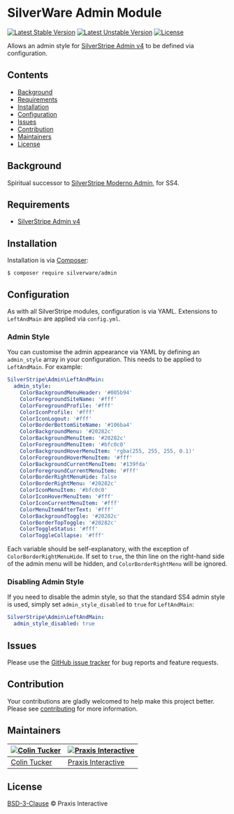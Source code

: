# SilverWare Admin Module

[![Latest Stable Version](https://poser.pugx.org/silverware/admin/v/stable)](https://packagist.org/packages/silverware/admin)
[![Latest Unstable Version](https://poser.pugx.org/silverware/admin/v/unstable)](https://packagist.org/packages/silverware/admin)
[![License](https://poser.pugx.org/silverware/admin/license)](https://packagist.org/packages/silverware/admin)

Allows an admin style for [SilverStripe Admin v4][silverstripe-admin] to be defined via configuration.

## Contents

- [Background](#background)
- [Requirements](#requirements)
- [Installation](#installation)
- [Configuration](#configuration)
- [Issues](#issues)
- [Contribution](#contribution)
- [Maintainers](#maintainers)
- [License](#license)

## Background

Spiritual successor to [SilverStripe Moderno Admin][moderno-admin], for SS4.

## Requirements

- [SilverStripe Admin v4][silverstripe-admin]

## Installation

Installation is via [Composer][composer]:

```
$ composer require silverware/admin
```

## Configuration

As with all SilverStripe modules, configuration is via YAML. Extensions to `LeftAndMain` are applied
via `config.yml`.

### Admin Style

You can customise the admin appearance via YAML by defining an `admin_style`
array in your configuration. This needs to be applied to `LeftAndMain`. For example:

```yaml
SilverStripe\Admin\LeftAndMain:
  admin_style:
    ColorBackgroundMenuHeader: '#005b94'
    ColorForegroundSiteName: '#fff'
    ColorForegroundProfile: '#fff'
    ColorIconProfile: '#fff'
    ColorIconLogout: '#fff'
    ColorBorderBottomSiteName: '#106ba4'
    ColorBackgroundMenu: '#20282c'
    ColorBackgroundMenuItem: '#20282c'
    ColorForegroundMenuItem: '#bfc0c0'
    ColorBackgroundHoverMenuItem: 'rgba(255, 255, 255, 0.1)'
    ColorForegroundHoverMenuItem: '#fff'
    ColorBackgroundCurrentMenuItem: '#139fda'
    ColorForegroundCurrentMenuItem: '#fff'
    ColorBorderRightMenuHide: false
    ColorBorderRightMenu: '#20282c'
    ColorIconMenuItem: '#bfc0c0'
    ColorIconHoverMenuItem: '#fff'
    ColorIconCurrentMenuItem: '#fff'
    ColorMenuItemAfterText: '#fff'
    ColorBackgroundToggle: '#20282c'
    ColorBorderTopToggle: '#20282c'
    ColorToggleStatus: '#fff'
    ColorToggleCollapse: '#fff'
```

Each variable should be self-explanatory, with the exception of `ColorBorderRightMenuHide`. If set to `true`,
the thin line on the right-hand side of the admin menu will be hidden, and `ColorBorderRightMenu`
will be ignored.

### Disabling Admin Style

If you need to disable the admin style, so that the standard SS4 admin style is used, simply
set `admin_style_disabled` to `true` for `LeftAndMain`:

```yaml
SilverStripe\Admin\LeftAndMain:
  admin_style_disabled: true
```

## Issues

Please use the [GitHub issue tracker][issues] for bug reports and feature requests.

## Contribution

Your contributions are gladly welcomed to help make this project better.
Please see [contributing](CONTRIBUTING.md) for more information.

## Maintainers

[![Colin Tucker](https://avatars3.githubusercontent.com/u/1853705?s=144)](https://github.com/colintucker) | [![Praxis Interactive](https://avatars2.githubusercontent.com/u/1782612?s=144)](https://www.praxis.net.au)
---|---
[Colin Tucker](https://github.com/colintucker) | [Praxis Interactive](https://www.praxis.net.au)

## License

[BSD-3-Clause](LICENSE.md) &copy; Praxis Interactive

[composer]: https://getcomposer.org
[silverstripe-admin]: https://github.com/silverstripe/silverstripe-admin
[issues]: https://github.com/praxisnetau/silverware-admin/issues
[moderno-admin]: https://github.com/praxisnetau/silverstripe-moderno-admin
